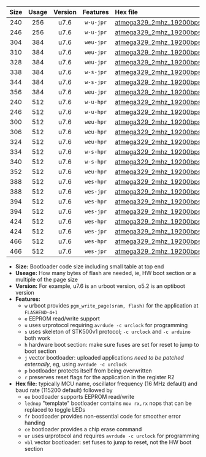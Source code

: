 |Size|Usage|Version|Features|Hex file|
|:-:|:-:|:-:|:-:|:--|
|240|256|u7.6|`w-u-jpr`|[atmega329_2mhz_19200bps_ur_vbl.hex](https://raw.githubusercontent.com/stefanrueger/urboot/main//atmega329_2mhz_19200bps_ur_vbl.hex)|
|246|256|u7.6|`w-u-jpr`|[atmega329_2mhz_19200bps_lednop_ur_vbl.hex](https://raw.githubusercontent.com/stefanrueger/urboot/main//atmega329_2mhz_19200bps_lednop_ur_vbl.hex)|
|304|384|u7.6|`weu-jpr`|[atmega329_2mhz_19200bps_ee_ur_vbl.hex](https://raw.githubusercontent.com/stefanrueger/urboot/main//atmega329_2mhz_19200bps_ee_ur_vbl.hex)|
|310|384|u7.6|`weu-jpr`|[atmega329_2mhz_19200bps_ee_lednop_ur_vbl.hex](https://raw.githubusercontent.com/stefanrueger/urboot/main//atmega329_2mhz_19200bps_ee_lednop_ur_vbl.hex)|
|328|384|u7.6|`weu-jpr`|[atmega329_2mhz_19200bps_ee_lednop_fr_ur_vbl.hex](https://raw.githubusercontent.com/stefanrueger/urboot/main//atmega329_2mhz_19200bps_ee_lednop_fr_ur_vbl.hex)|
|338|384|u7.6|`w-s-jpr`|[atmega329_2mhz_19200bps_vbl.hex](https://raw.githubusercontent.com/stefanrueger/urboot/main//atmega329_2mhz_19200bps_vbl.hex)|
|344|384|u7.6|`w-s-jpr`|[atmega329_2mhz_19200bps_lednop_vbl.hex](https://raw.githubusercontent.com/stefanrueger/urboot/main//atmega329_2mhz_19200bps_lednop_vbl.hex)|
|356|384|u7.6|`weu-jpr`|[atmega329_2mhz_19200bps_ee_lednop_fr_ce_ur_vbl.hex](https://raw.githubusercontent.com/stefanrueger/urboot/main//atmega329_2mhz_19200bps_ee_lednop_fr_ce_ur_vbl.hex)|
|240|512|u7.6|`w-u-hpr`|[atmega329_2mhz_19200bps_ur.hex](https://raw.githubusercontent.com/stefanrueger/urboot/main//atmega329_2mhz_19200bps_ur.hex)|
|246|512|u7.6|`w-u-hpr`|[atmega329_2mhz_19200bps_lednop_ur.hex](https://raw.githubusercontent.com/stefanrueger/urboot/main//atmega329_2mhz_19200bps_lednop_ur.hex)|
|300|512|u7.6|`weu-hpr`|[atmega329_2mhz_19200bps_ee_ur.hex](https://raw.githubusercontent.com/stefanrueger/urboot/main//atmega329_2mhz_19200bps_ee_ur.hex)|
|306|512|u7.6|`weu-hpr`|[atmega329_2mhz_19200bps_ee_lednop_ur.hex](https://raw.githubusercontent.com/stefanrueger/urboot/main//atmega329_2mhz_19200bps_ee_lednop_ur.hex)|
|324|512|u7.6|`weu-hpr`|[atmega329_2mhz_19200bps_ee_lednop_fr_ur.hex](https://raw.githubusercontent.com/stefanrueger/urboot/main//atmega329_2mhz_19200bps_ee_lednop_fr_ur.hex)|
|334|512|u7.6|`w-s-hpr`|[atmega329_2mhz_19200bps.hex](https://raw.githubusercontent.com/stefanrueger/urboot/main//atmega329_2mhz_19200bps.hex)|
|340|512|u7.6|`w-s-hpr`|[atmega329_2mhz_19200bps_lednop.hex](https://raw.githubusercontent.com/stefanrueger/urboot/main//atmega329_2mhz_19200bps_lednop.hex)|
|352|512|u7.6|`weu-hpr`|[atmega329_2mhz_19200bps_ee_lednop_fr_ce_ur.hex](https://raw.githubusercontent.com/stefanrueger/urboot/main//atmega329_2mhz_19200bps_ee_lednop_fr_ce_ur.hex)|
|388|512|u7.6|`wes-hpr`|[atmega329_2mhz_19200bps_ee.hex](https://raw.githubusercontent.com/stefanrueger/urboot/main//atmega329_2mhz_19200bps_ee.hex)|
|388|512|u7.6|`wes-jpr`|[atmega329_2mhz_19200bps_ee_vbl.hex](https://raw.githubusercontent.com/stefanrueger/urboot/main//atmega329_2mhz_19200bps_ee_vbl.hex)|
|394|512|u7.6|`wes-hpr`|[atmega329_2mhz_19200bps_ee_lednop.hex](https://raw.githubusercontent.com/stefanrueger/urboot/main//atmega329_2mhz_19200bps_ee_lednop.hex)|
|394|512|u7.6|`wes-jpr`|[atmega329_2mhz_19200bps_ee_lednop_vbl.hex](https://raw.githubusercontent.com/stefanrueger/urboot/main//atmega329_2mhz_19200bps_ee_lednop_vbl.hex)|
|424|512|u7.6|`wes-hpr`|[atmega329_2mhz_19200bps_ee_lednop_fr.hex](https://raw.githubusercontent.com/stefanrueger/urboot/main//atmega329_2mhz_19200bps_ee_lednop_fr.hex)|
|424|512|u7.6|`wes-jpr`|[atmega329_2mhz_19200bps_ee_lednop_fr_vbl.hex](https://raw.githubusercontent.com/stefanrueger/urboot/main//atmega329_2mhz_19200bps_ee_lednop_fr_vbl.hex)|
|466|512|u7.6|`wes-hpr`|[atmega329_2mhz_19200bps_ee_lednop_fr_ce.hex](https://raw.githubusercontent.com/stefanrueger/urboot/main//atmega329_2mhz_19200bps_ee_lednop_fr_ce.hex)|
|466|512|u7.6|`wes-jpr`|[atmega329_2mhz_19200bps_ee_lednop_fr_ce_vbl.hex](https://raw.githubusercontent.com/stefanrueger/urboot/main//atmega329_2mhz_19200bps_ee_lednop_fr_ce_vbl.hex)|

- **Size:** Bootloader code size including small table at top end
- **Useage:** How many bytes of flash are needed, ie, HW boot section or a multiple of the page size
- **Version:** For example, u7.6 is an urboot version, o5.2 is an optiboot version
- **Features:**
  + `w` urboot provides `pgm_write_page(sram, flash)` for the application at `FLASHEND-4+1`
  + `e` EEPROM read/write support
  + `u` uses urprotocol requiring `avrdude -c urclock` for programming
  + `s` uses skeleton of STK500v1 protocol; `-c urclock` and `-c arduino` both work
  + `h` hardware boot section: make sure fuses are set for reset to jump to boot section
  + `j` vector bootloader: uploaded applications *need to be patched externally*, eg, using `avrdude -c urclock`
  + `p` bootloader protects itself from being overwritten
  + `r` preserves reset flags for the application in the register R2
- **Hex file:** typically MCU name, oscillator frequency (16 MHz default) and baud rate (115200 default) followed by
  + `ee` bootloader supports EEPROM read/write
  + `lednop` "template" bootloader contains `mov rx,rx` nops that can be replaced to toggle LEDs
  + `fr` bootloader provides non-essential code for smoother error handing
  + `ce` bootloader provides a chip erase command
  + `ur` uses urprotocol and requires `avrdude -c urclock` for programming
  + `vbl` vector bootloader: set fuses to jump to reset, not the HW boot section
